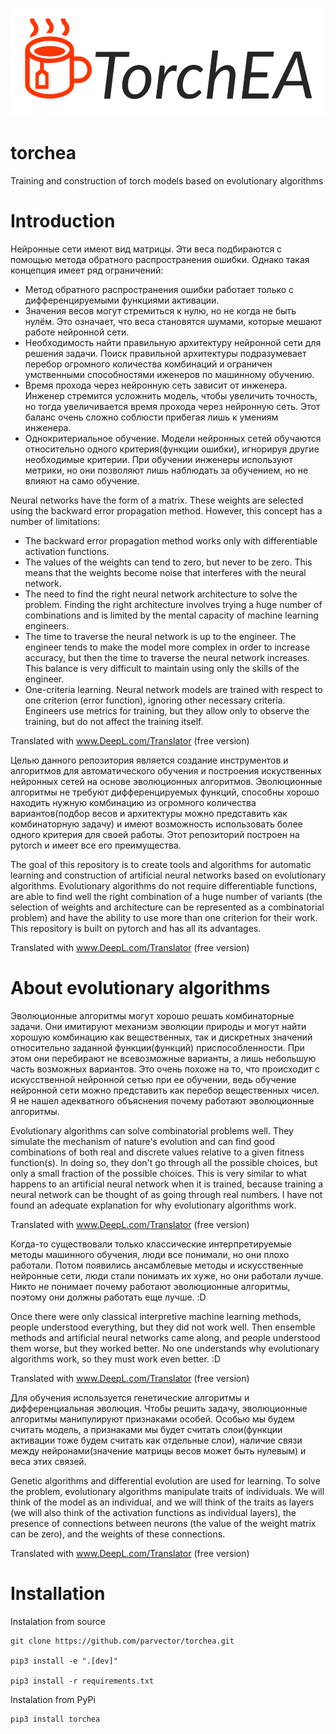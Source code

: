 ![TorchEA Logo](./docs/logo.png)

# torchea
Training and construction of torch models based on evolutionary algorithms

# Introduction

Нейронные сети имеют вид матрицы. Эти веса подбираются с помощью метода обратного распространения ошибки. Однако такая концепция имеет ряд ограничений:
- Метод обратного распространения ошибки работает только с дифференцируемыми функциями активации.
- Значения весов могут стремиться к нулю, но не когда не быть нулём. Это означает, что веса становятся шумами, которые мешают работе нейронной сети. 
- Необходимость найти правильную архитектуру нейронной сети для решения задачи. Поиск правильной архитектуры подразумевает перебор огромного количества комбинаций и ограничен умственными способностями иженеров по машинному обучению.
- Время прохода через нейронную сеть зависит от инженера. Инженер стремится усложнить модель, чтобы увеличить точность, но тогда увеличивается время прохода через нейронную сеть. Этот баланс очень сложно соблюсти прибегая лишь к умениям инженера.
- Однокритериальное обучение. Модели нейронных сетей обучаются относительно одного критерия(функции ошибки), игнорируя другие необходимые критерии. При обучении инженеры используют метрики, но они позволяют лишь наблюдать за обучением, но не влияют на само обучение.

Neural networks have the form of a matrix. These weights are selected using the backward error propagation method. However, this concept has a number of limitations:
- The backward error propagation method works only with differentiable activation functions.
- The values of the weights can tend to zero, but never to be zero. This means that the weights become noise that interferes with the neural network. 
- The need to find the right neural network architecture to solve the problem. Finding the right architecture involves trying a huge number of combinations and is limited by the mental capacity of machine learning engineers.
- The time to traverse the neural network is up to the engineer. The engineer tends to make the model more complex in order to increase accuracy, but then the time to traverse the neural network increases. This balance is very difficult to maintain using only the skills of the engineer.
- One-criteria learning. Neural network models are trained with respect to one criterion (error function), ignoring other necessary criteria. Engineers use metrics for training, but they allow only to observe the training, but do not affect the training itself.

Translated with www.DeepL.com/Translator (free version)

Целью данного репозитория является создание инструментов и алгоритмов для автоматического обучения и построения искуственных нейронных сетей на основе эволюционных алгоритмов. Эволюционные алгоритмы не требуют дифференцируемых функций, способны хорошо находить нужную комбинацию из огромного количества вариантов(подбор весов и архитектуры можно представить как комбинаторную задачу) и имеют возможность использовать более одного критерия для своей работы. Этот репозиторий построен на pytorch и имеет все его преимущества.

The goal of this repository is to create tools and algorithms for automatic learning and construction of artificial neural networks based on evolutionary algorithms. Evolutionary algorithms do not require differentiable functions, are able to find well the right combination of a huge number of variants (the selection of weights and architecture can be represented as a combinatorial problem) and have the ability to use more than one criterion for their work. This repository is built on pytorch and has all its advantages.

Translated with www.DeepL.com/Translator (free version)

# About evolutionary algorithms

Эволюционные алгоритмы могут хорошо решать комбинаторные задачи. Они имитируют механизм эволюции природы и могут найти хорошую комбинацию как вещественных, так и дискретных значений относительно заданной функции(функций) приспособленности. При этом они перебирают не всевозможные варианты, а лишь небольшую часть возможных вариантов. Это очень похоже на то, что происходит с искусственной нейронной сетью при ее обучении, ведь обучение нейронной сети можно представить как перебор вещественных чисел. Я не нашел адекватного объяснения почему работают эволюционные алгоритмы. 

Evolutionary algorithms can solve combinatorial problems well. They simulate the mechanism of nature's evolution and can find good combinations of both real and discrete values relative to a given fitness function(s). In doing so, they don't go through all the possible choices, but only a small fraction of the possible choices. This is very similar to what happens to an artificial neural network when it is trained, because training a neural network can be thought of as going through real numbers. I have not found an adequate explanation for why evolutionary algorithms work.

Translated with www.DeepL.com/Translator (free version)

Когда-то существовали только классические интерпретируемые методы машинного обучения, люди все понимали, но они плохо работали. Потом появились ансамблевые методы и искусственные нейронные сети, люди стали понимать их хуже, но они работали лучше. Никто не понимает почему работают эволюционные алгоритмы, поэтому они должны работать еще лучше. :D

Once there were only classical interpretive machine learning methods, people understood everything, but they did not work well. Then ensemble methods and artificial neural networks came along, and people understood them worse, but they worked better. No one understands why evolutionary algorithms work, so they must work even better. :D

Translated with www.DeepL.com/Translator (free version)

Для обучения используется генетические алгоритмы и дифференциальная эволюция. Чтобы решить задачу, эволюционные алгоритмы манипулируют признаками особей. Особью мы будем считать модель, а признаками мы будет считать слои(функции активации тоже будем считать как отдельные слои), наличие связи между нейронами(значение матрицы весов может быть нулевым) и веса этих связей.

Genetic algorithms and differential evolution are used for learning. To solve the problem, evolutionary algorithms manipulate traits of individuals. We will think of the model as an individual, and we will think of the traits as layers (we will also think of the activation functions as individual layers), the presence of connections between neurons (the value of the weight matrix can be zero), and the weights of these connections.

Translated with www.DeepL.com/Translator (free version)

# Installation
Instalation from source
```
git clone https://github.com/parvector/torchea.git

pip3 install -e ".[dev]"

pip3 install -r requirements.txt
```

Instalation from PyPi
```
pip3 install torchea
```